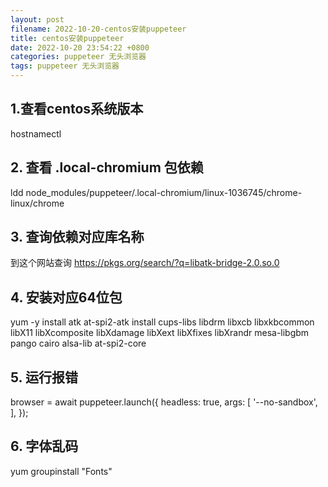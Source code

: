 ```yaml
---
layout: post
filename: 2022-10-20-centos安装puppeteer
title: centos安装puppeteer
date: 2022-10-20 23:54:22 +0800
categories: puppeteer 无头浏览器
tags: puppeteer 无头浏览器
---
```



## 1.查看centos系统版本
hostnamectl

## 2. 查看 .local-chromium 包依赖
ldd node_modules/puppeteer/.local-chromium/linux-1036745/chrome-linux/chrome

## 3. 查询依赖对应库名称
到这个网站查询 https://pkgs.org/search/?q=libatk-bridge-2.0.so.0

## 4. 安装对应64位包
yum -y install atk at-spi2-atk install cups-libs libdrm libxcb libxkbcommon libX11 libXcomposite libXdamage libXext libXfixes libXrandr mesa-libgbm pango cairo alsa-lib at-spi2-core

## 5. 运行报错
browser = await puppeteer.launch({ 
    headless: true,
    args: [
        '--no-sandbox',
    ], 
});

## 6. 字体乱码
yum groupinstall "Fonts"